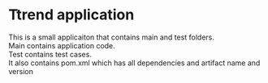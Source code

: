 # Ttrend application

This is a small applicaiton that contains main and test folders.  
Main contains application code.  
Test contains test cases.  
It also contains pom.xml which has all dependencies and artifact name and version

##
